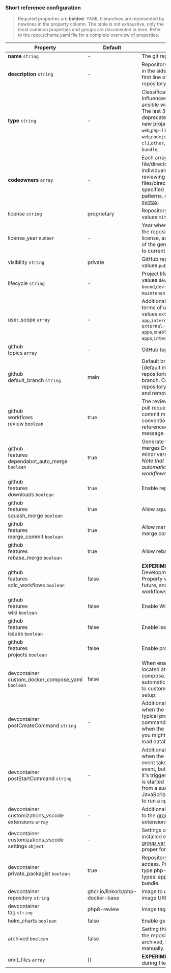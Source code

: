 
### Short reference configuration

> Required properties are **bolded**. YAML hierarchies are represented by newlines in the property column.
> The table is not exhaustive, only the most common properties and groups are documented in here. Refer to the
> repo.schema.yaml file for a complete overview of properties.

| Property | Default | Description |
| --- | --- | --- |
| **name** `string` |-| The git repository name.|
| **description** `string` |-| Repository description that shows up in the sidebar on GitHub, and as the first line of the README after the repository name.|
| **type** `string` |-| Classification of repository type. Influences what additional files repo-ansible will generate when run.<br>The last 3 listed types have been deprecated and should not be used on new projects.&nbsp; Accepted values:`php-web`,`php-library`,`php-cli`,`nodejs-web`,`nodejs-library`,`nodejs-cli`,`other`,`application`,`library`,`symfony-bundle`,||
| **codeowners** `array` |-| Each array item contains a file/directory pattern and an array of individuals or teams responsible for reviewing and maintaining files/directories that match the specified pattern. For a list of allowed patterns, refer to [CODEOWNERS syntax](https://docs.github.com/en/repositories/managing-your-repositorys-settings-and-features/customizing-your-repository/about-code-owners).|
| license `string` |proprietary| Repository license&nbsp; Accepted values:`mit`,`gpl-v3`,`proprietary`,||
| license_year `number` |-| Year when the license was applied to the repository. Used with the MIT license, as it includes the year as part of the generated LICENSE file. Defaults to current year if not set.|
| visibility `string` |private| GitHub repository visibility.&nbsp; Accepted values:`public`,`private`,||
| lifecycle `string` |-| Project lifecycle stage.&nbsp; Accepted values:`dev-research`,`dev-prod-bound`,`dev-prod`,`dev-maintenance`,`deprecated-prod`,`archived`,||
| user_scope `array` |-| Additional project classification in terms of users served.&nbsp; Accepted values:`external-customer-facing-app`,`internal-team-facing-app`,`enables-external-customer-facing-apps`,`enables-internal-team-facing-apps`,`internal-devops-tooling`,||
| github<br>topics `array` |-| GitHub topics. An array of strings.|
| github<br>default_branch `string` |main| Default branch configuration in GitHub (default main). Override for older repositories that still use master branch. Consider updating your repository to include a main branch and remove this option.|
| github<br>workflows<br>review `boolean` |true| The review workflow will trigger for pull requests and will check if the commit messages conform with conventional commits, and if cards are referenced as part of the commit message.|
| github<br>features<br>dependabot_auto_merge `boolean` |true| Generate workflow that automatically merges Dependabot PRs for patch and minor version releases.<br> *Note that merging the PR won't automatically trigger other followup workflows.*|
| github<br>features<br>downloads `boolean` |true| Enable repository downloads.|
| github<br>features<br>squash_merge `boolean` |true| Allow squash-merging pull requests.|
| github<br>features<br>merge_commit `boolean` |true| Allow merging pull requests with merge commit.|
| github<br>features<br>rebase_merge `boolean` |true| Allow rebase-merging pull requests.|
| github<br>features<br>sdlc_workflows `boolean` |false| **EXPERIMENTAL** Software Development Lifecycle Workflows. Property will likely be removed in the future, and enabled by default, when workflows have been stabilized.|
| github<br>features<br>wiki `boolean` |false| Enable Wiki tab.|
| github<br>features<br>issues `boolean` |false| Enable issues tab.|
| github<br>features<br>projects `boolean` |false| Enable projects tab.|
| devcontainer<br>custom_docker_compose_yaml `boolean` |false| When enabled the compose file located at .devcontainer/docker-compose.yaml will no longer get automatically updated. Allowing users to customize their docker-compose setup.|
| devcontainer<br>postCreateCommand `string` |-| Additional (shell) commands to run when the containers is created. For a typical project you would specify commands that only need to run once when the project is setup. For example you might add a command in here to load database fixtures for your project.|
| devcontainer<br>postStartCommand `string` |-| Additional (shell) commands to run when the container is started. This event takes place after the create event, but opposed to the create event it's triggered every time the container is started (including when it's resumed from a suspended state). In a typical JavaScript application you might set it to run a `npm run dev` or equivalent step.|
| devcontainer<br>customizations_vscode<br>extensions `array` |-| Additional extensions to install. Refer to the [group_vars/all.yaml](group_vars/all.yaml) file for extensions installed by default.|
| devcontainer<br>customizations_vscode<br>settings `object` |-| Settings overrides for VSCode and installed extensions. Refer to the [group_vars/all.yaml](group_vars/all.yaml) file regarding proper format and default values.|
| devcontainer<br>private_packagist `boolean` |true| Repository requires private packagist access. Property is ignored is not of type php-*, or the other (deprecated) types: application, library, symfony-bundle.|
| devcontainer<br>repository `string` |ghcr.io/linkorb/php-docker-base| Image to use for devcontainer (registry image URL)|
| devcontainer<br>tag `string` |php8-review| Image tag|
| helm_charts `boolean` |false| Enable generation of Helm charts.|
| archived `boolean` |false| Setting this option to `true` will cause the repository to be archived. Once archived, it can only be unarchived manually.|
| omit_files `array` |[]| **EXPERIMENTAL** A list of files to skip during file generation.|